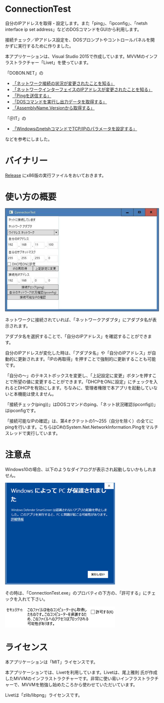 # ConnectionTest

自分のIPアドレスを取得・設定します。また「ping」、「ipconfig」、「netsh interface ip set address」などのDOSコマンドをGUIから利用します。

接続チェック／IPアドレス設定を、DOSプロンプトやコントロールパネルを開かずに実行するために作りました。

本アプリケーションは、Visual Studio 2015で作成しています。MVVMのインフラストラクチャー「Livet」を使っています。

「DOBON.NET」の

* [「ネットワーク接続の状況が変更されたことを知る」](https://dobon.net/vb/dotnet/internet/detectinternetconnect.html#changed)
* [「ネットワークインターフェイスのIPアドレスが変更されたことを知る」](https://dobon.net/vb/dotnet/internet/networkaddresschanged.html)
* [「Pingを送信する」](https://dobon.net/vb/dotnet/internet/ping.html)
* [「DOSコマンドを実行し出力データを取得する」](https://dobon.net/vb/dotnet/process/standardoutput.html)
* [「AssemblyName.Versionから取得する」](https://dobon.net/vb/dotnet/file/myversioninfo.html#section4)

「＠IT」の

* [「WindowsのnetshコマンドでTCP/IPのパラメータを設定する」](http://www.atmarkit.co.jp/ait/articles/1002/05/news097.html)

などを参考にしました。

# バイナリー

[Release](https://github.com/WAKU-TAKE-A/ConnectionTest/releases) にx86版の実行ファイルをおいておきます。

# 使い方の概要

![ConnectionTest001.jpg](https://raw.githubusercontent.com/WAKU-TAKE-A/ConnectionTest/master/img/ConnectionTest001.jpg)

ネットワークに接続されていれば、「ネットワークアダプタ」にアダプタ名が表示されます。

アダプタ名を選択することで、「自分のIPアドレス」を確認することができます。

自分のIPアドレスが変化した時は、「アダプタ名」や「自分のIPアドレス」が自動的に更新されます。「IPの再取得」を押すことで強制的に更新することも可能です。

「自分の～」のテキストボックスを変更し、「上記設定に変更」ボタンを押すことで所望の値に変更することができます。「DHCPをONに設定」にチェックを入れるとDHCPを有効にします。ちなみに、管理者権限で本アプリを起動していないと本機能は使えません。

「接続チェック(ping))」はDOSコマンドのping、「ネット状況確認(ipconfig))」はipconfigです。

「接続可能なIPの確認」は、第4オクテットの1～255（自分を除く）の全てにpingを行います。こちらはC#のSystem.Net.NetworkInformation.Pingをマルチスレッドで実行しています。

# 注意点

Windows10の場合、以下のようなダイアログが表示され起動しないかもしれません。

![ConnectionTest001.jpg](https://raw.githubusercontent.com/WAKU-TAKE-A/ConnectionTest/master/img/dialog001.jpg)

その時は、「ConnectionTest.exe」のプロバティの下方の、「許可する」にチェックを入れて下さい。

![ConnectionTest001.jpg](https://raw.githubusercontent.com/WAKU-TAKE-A/ConnectionTest/master/img/dialog002.jpg)

# ライセンス

本アプリケーションは「MIT」ライセンスです。

本アプリケーションでは、Livetを利用しています。Livetは、尾上雅則 氏が作成したMVVMのインフラストラクチャーです。非常に使い易いインフラストラクチャーで、MVVMを勉強し始めたころから使わせていただいています。

Livetは「zlib/libpng」ライセンスです。
